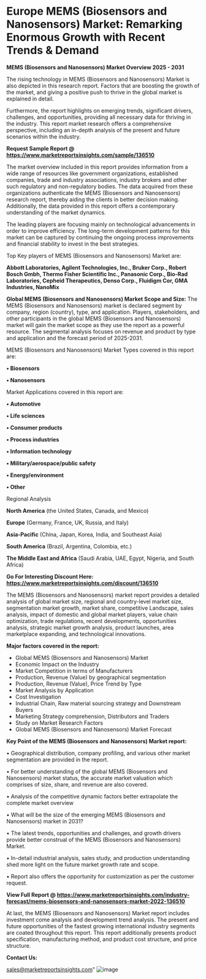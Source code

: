 # Europe MEMS (Biosensors and Nanosensors) Market: Remarking Enormous Growth with Recent Trends & Demand

<Strong> MEMS (Biosensors and Nanosensors) Market Overview 2025 - 2031</strong>

The rising technology in MEMS (Biosensors and Nanosensors) Market is also depicted in this research report. Factors that are boosting the growth of the market, and giving a positive push to thrive in the global market is explained in detail.

Furthermore, the report highlights on emerging trends, significant drivers, challenges, and opportunities, providing all necessary data for thriving in the industry. This report market research offers a comprehensive perspective, including an in-depth analysis of the present and future scenarios within the industry.

<strong>Request Sample Report @ <a href=https://www.marketreportsinsights.com/sample/136510>https://www.marketreportsinsights.com/sample/136510</a></strong>

The market overview included in this report provides information from a wide range of resources like government organizations, established companies, trade and industry associations, industry brokers and other such regulatory and non-regulatory bodies. The data acquired from these organizations authenticate the MEMS (Biosensors and Nanosensors) research report, thereby aiding the clients in better decision making. Additionally, the data provided in this report offers a contemporary understanding of the market dynamics.

The leading players are focusing mainly on technological advancements in order to improve efficiency. The long-term development patterns for this market can be captured by continuing the ongoing process improvements and financial stability to invest in the best strategies.

Top Key players of MEMS (Biosensors and Nanosensors) Market are:

<strong>Abbott Laboratories, Agilent Technologies, Inc., Bruker Corp., Robert Bosch Gmbh, Thermo Fisher Scientific Inc., Panasonic Corp., Bio-Rad Laboratories, Cepheid Therapeutics, Denso Corp., Fluidigm Cor, GMA Industries, NanoMix</strong>

<strong><b>Global MEMS (Biosensors and Nanosensors) Market Scope and Size:</b></strong>
The MEMS (Biosensors and Nanosensors) market is declared segment by company, region (country), type, and application. Players, stakeholders, and other participants in the global MEMS (Biosensors and Nanosensors) market will gain the market scope as they use the report as a powerful resource. The segmental analysis focuses on revenue and product by type and application and the forecast period of 2025-2031.

MEMS (Biosensors and Nanosensors) Market Types covered in this report are:

<strong>• Biosensors

• Nanosensors</strong>

Market Applications covered in this report are:

<strong>• Automotive

• Life sciences

• Consumer products

• Process industries

• Information technology

• Military/aerospace/public safety

• Energy/environment

• Other</strong> 

Regional Analysis

<strong>North America</strong> (the United States, Canada, and Mexico)

<strong>Europe</strong> (Germany, France, UK, Russia, and Italy)

<strong>Asia-Pacific</strong> (China, Japan, Korea, India, and Southeast Asia)

<strong>South America</strong> (Brazil, Argentina, Colombia, etc.)

<strong>The Middle East and Africa</strong> (Saudi Arabia, UAE, Egypt, Nigeria, and South Africa)

<strong>Go For Interesting Discount Here: <a href=https://www.marketreportsinsights.com/discount/136510>https://www.marketreportsinsights.com/discount/136510</a></strong>

The MEMS (Biosensors and Nanosensors) market report provides a detailed analysis of global market size, regional and country-level market size, segmentation market growth, market share, competitive Landscape, sales analysis, impact of domestic and global market players, value chain optimization, trade regulations, recent developments, opportunities analysis, strategic market growth analysis, product launches, area marketplace expanding, and technological innovations.

<strong><b>Major factors covered in the report:</b></strong>
<ul>
  <li>Global MEMS (Biosensors and Nanosensors) Market </li>
  <li>Economic Impact on the Industry</li>
  <li>Market Competition in terms of Manufacturers</li>
  <li>Production, Revenue (Value) by geographical segmentation</li>
  <li>Production, Revenue (Value), Price Trend by Type</li>
  <li>Market Analysis by Application</li>
  <li>Cost Investigation</li>
  <li>Industrial Chain, Raw material sourcing strategy and Downstream Buyers</li>
  <li>Marketing Strategy comprehension, Distributors and Traders</li>
  <li>Study on Market Research Factors</li>
  <li>Global MEMS (Biosensors and Nanosensors) Market Forecast</li>
</ul>

<strong><b>Key Point of the MEMS (Biosensors and Nanosensors) Market report:</b></strong>

• Geographical distribution, company profiling, and various other market segmentation are provided in the report.

• For better understanding of the global MEMS (Biosensors and Nanosensors) market status, the accurate market valuation which comprises of size, share, and revenue are also covered.

• Analysis of the competitive dynamic factors better extrapolate the complete market overview

• What will be the size of the emerging MEMS (Biosensors and Nanosensors) market in 2031?

• The latest trends, opportunities and challenges, and growth drivers provide better construal of the MEMS (Biosensors and Nanosensors) Market.

• In-detail industrial analysis, sales study, and production understanding shed more light on the future market growth rate and scope.

• Report also offers the opportunity for customization as per the customer request.

<strong><b>View Full Report @ <a href=https://www.marketreportsinsights.com/industry-forecast/mems-biosensors-and-nanosensors-market-2022-136510>https://www.marketreportsinsights.com/industry-forecast/mems-biosensors-and-nanosensors-market-2022-136510</a></b></strong>


At last, the MEMS (Biosensors and Nanosensors) Market report includes investment come analysis and development trend analysis. The present and future opportunities of the fastest growing international industry segments are coated throughout this report. This report additionally presents product specification, manufacturing method, and product cost structure, and price structure.

<strong>Contact Us:</strong>

sales@marketreportsinsights.com"
![image](https://github.com/user-attachments/assets/43ad2e8f-fa79-4509-b20c-fdf084b0b5f8)
